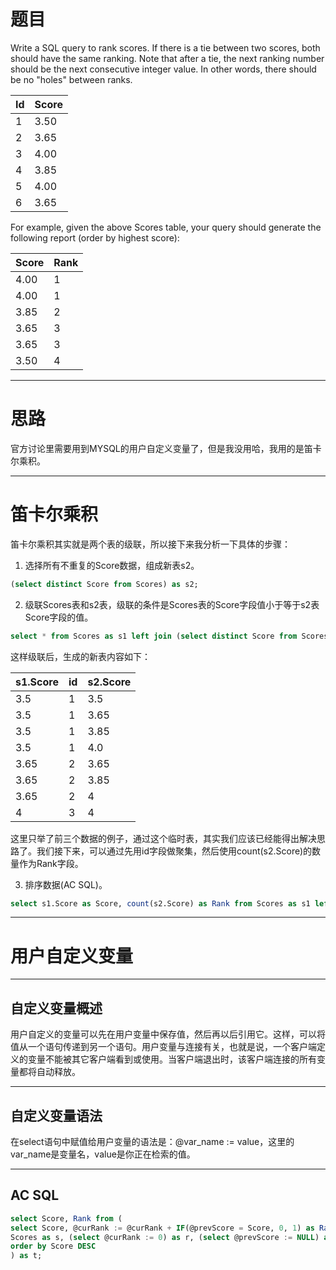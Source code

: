 # **题目**

Write a SQL query to rank scores. If there is a tie between two scores, both should have the same ranking. Note that after a tie, the next ranking number should be the next consecutive integer value. In other words, there should be no "holes" between ranks.

| Id | Score |
|----|-------|
| 1  | 3.50  |
| 2  | 3.65  |
| 3  | 4.00  |
| 4  | 3.85  |
| 5  | 4.00  |
| 6  | 3.65  |

For example, given the above Scores table, your query should generate the following report (order by highest score):

| Score | Rank |
|-------|------|
| 4.00  | 1    |
| 4.00  | 1    |
| 3.85  | 2    |
| 3.65  | 3    |
| 3.65  | 3    |
| 3.50  | 4    |

****
# **思路**

官方讨论里需要用到MYSQL的用户自定义变量了，但是我没用哈，我用的是笛卡尔乘积。

****

# **笛卡尔乘积**

笛卡尔乘积其实就是两个表的级联，所以接下来我分析一下具体的步骤：

1. 选择所有不重复的Score数据，组成新表s2。

```sql
(select distinct Score from Scores) as s2;
```

2. 级联Scores表和s2表，级联的条件是Scores表的Score字段值小于等于s2表Score字段的值。

```sql
select * from Scores as s1 left join (select distinct Score from Scores) as s2 on s1.Score <= s2.Score;
```

这样级联后，生成的新表内容如下：

| s1.Score | id   | s2.Score |
|----------|------|----------|
| 3.5 | 1 | 3.5 |
| 3.5 | 1 | 3.65 |
| 3.5 | 1 | 3.85 |
| 3.5 | 1 | 4.0  |
| 3.65 | 2 | 3.65 |
| 3.65 | 2 | 3.85 |
| 3.65 | 2 | 4 |
| 4 | 3 | 4 |

这里只举了前三个数据的例子，通过这个临时表，其实我们应该已经能得出解决思路了。我们接下来，可以通过先用id字段做聚集，然后使用count(s2.Score)的数量作为Rank字段。

3. 排序数据(AC SQL)。

```sql
select s1.Score as Score, count(s2.Score) as Rank from Scores as s1 left join (select distinct Score from Scores) as s2 on s1.Score <= s2.Score group by s1.id order by s1.Score desc;
```

****
# **用户自定义变量**

****
## **自定义变量概述**

用户自定义的变量可以先在用户变量中保存值，然后再以后引用它。这样，可以将值从一个语句传递到另一个语句。用户变量与连接有关，也就是说，一个客户端定义的变量不能被其它客户端看到或使用。当客户端退出时，该客户端连接的所有变量都将自动释放。

****
## **自定义变量语法**

在select语句中赋值给用户变量的语法是：@var_name := value，这里的var_name是变量名，value是你正在检索的值。

****
## **AC SQL**

```sql
select Score, Rank from (
select Score, @curRank := @curRank + IF(@prevScore = Score, 0, 1) as Rank, @prevScore := Score from
Scores as s, (select @curRank := 0) as r, (select @prevScore := NULL) as p
order by Score DESC
) as t;
```

